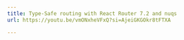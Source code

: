 ```yaml
---
title: Type-Safe routing with React Router 7.2 and nuqs
url: https://youtu.be/vmONxheVFxQ?si=AjeiGKGOkr8tFTXA

---
```

